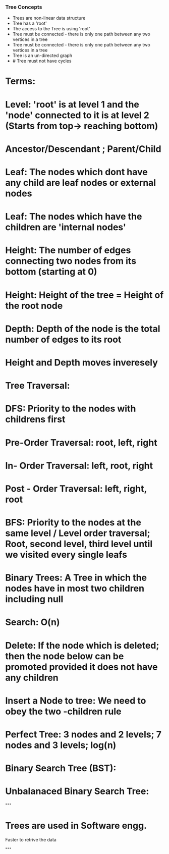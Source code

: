 ### Tree Concepts
<ul>
  <li>Trees are non-linear data structure</li>
  <li>Tree has a 'root'</li>
  <li>The access to the Tree is using 'root'</li>
  <li>Tree must be connected - there is only one path between any two vertices in a tree</li>
  <li>Tree must be connected - there is only one path between any two vertices in a tree</li>
  <li>Tree is an un-directed graph</li>
  <li># Tree must not have cycles</li>
</ul>

# Terms: 
# Level: 'root' is at level 1 and the 'node' connected to it is at level 2 (Starts from top-> reaching bottom)
# Ancestor/Descendant ; Parent/Child
# Leaf: The nodes which dont have any child are leaf nodes or external nodes
# Leaf: The nodes which have the children are 'internal nodes'
# Height: The number of edges connecting two nodes from its bottom (starting at 0)
# Height: Height of the tree = Height of the root node
# Depth: Depth of the node is the total number of edges to its root
# Height and Depth moves inveresely


# Tree Traversal:

# DFS:  Priority to the nodes with childrens first
# Pre-Order Traversal: root, left, right
# In- Order Traversal: left, root, right
# Post - Order Traversal: left, right, root
# BFS: Priority to the nodes at the same level / Level order traversal; Root, second level, third level until we visited every single leafs
# Binary Trees: A Tree in which the nodes have in most two children including null 
# Search: O(n)
# Delete: If the node which is deleted; then the node below can be promoted provided it does not have any children
# Insert a Node to tree: We need to obey the two -children rule
# Perfect Tree: 3 nodes and 2 levels; 7 nodes and 3 levels; log(n)


# Binary Search Tree (BST):

# Unbalanaced Binary Search Tree:


""" 
# Trees are used in Software engg.
Faster to retrive the data


""" 
